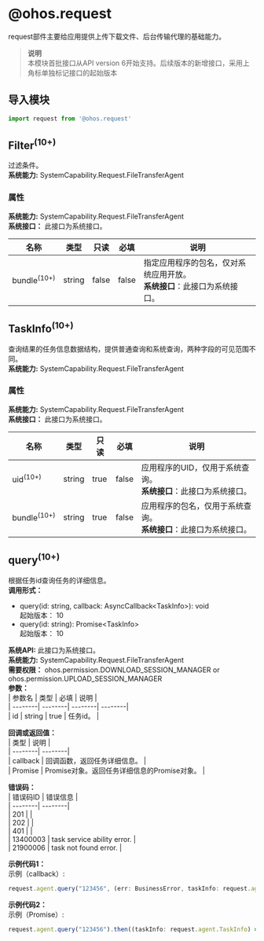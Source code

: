 # @ohos.request    
request部件主要给应用提供上传下载文件、后台传输代理的基础能力。  
> **说明**   
>本模块首批接口从API version 6开始支持。后续版本的新增接口，采用上角标单独标记接口的起始版本  
  
## 导入模块  
  
```js    
import request from '@ohos.request'    
```  
    
## Filter<sup>(10+)</sup>    
过滤条件。  
 **系统能力:**  SystemCapability.Request.FileTransferAgent    
### 属性    
 **系统能力:**  SystemCapability.Request.FileTransferAgent    
 **系统接口：** 此接口为系统接口。    
    
| 名称 | 类型 | 只读 | 必填 | 说明 |  
| --------| --------| --------| --------| --------|  
| bundle<sup>(10+)</sup> | string | false | false | 指定应用程序的包名，仅对系统应用开放。<br/>**系统接口**：此接口为系统接口。 |  
    
## TaskInfo<sup>(10+)</sup>    
查询结果的任务信息数据结构，提供普通查询和系统查询，两种字段的可见范围不同。  
 **系统能力:**  SystemCapability.Request.FileTransferAgent    
### 属性    
 **系统能力:**  SystemCapability.Request.FileTransferAgent    
 **系统接口：** 此接口为系统接口。    
    
| 名称 | 类型 | 只读 | 必填 | 说明 |  
| --------| --------| --------| --------| --------|  
| uid<sup>(10+)</sup> | string | true | false | 应用程序的UID，仅用于系统查询。<br/>**系统接口**：此接口为系统接口。 |  
| bundle<sup>(10+)</sup> | string | true | false | 应用程序的包名，仅用于系统查询。<br/>**系统接口**：此接口为系统接口。 |  
    
## query<sup>(10+)</sup>    
根据任务id查询任务的详细信息。  
 **调用形式：**     
    
- query(id: string, callback: AsyncCallback\<TaskInfo>): void    
起始版本： 10    
- query(id: string): Promise\<TaskInfo>    
起始版本： 10  
  
 **系统API:**  此接口为系统接口。  
 **系统能力:**  SystemCapability.Request.FileTransferAgent  
 **需要权限：** ohos.permission.DOWNLOAD_SESSION_MANAGER or ohos.permission.UPLOAD_SESSION_MANAGER    
 **参数：**     
| 参数名 | 类型 | 必填 | 说明 |  
| --------| --------| --------| --------|  
| id | string | true | 任务id。 |  
    
 **回调或返回值：**     
| 类型 | 说明 |  
| --------| --------|  
| callback | 回调函数，返回任务详细信息。 |  
| Promise<TaskInfo> | Promise对象。返回任务详细信息的Promise对象。 |  
    
    
 **错误码：**     
| 错误码ID | 错误信息 |  
| --------| --------|  
| 201 |  |  
| 202 |  |  
| 401 |  |  
| 13400003 | task service ability error. |  
| 21900006 | task not found error. |  
    
 **示例代码1：**   
示例（callback）:  
```ts    
request.agent.query("123456", (err: BusinessError, taskInfo: request.agent.TaskInfo) => {    if (err) {      console.error(`Failed to query a upload task, Code: ${err.code}, message: ${err.message}`);      return;    }    console.info(`Succeeded in querying a upload task. result: ${taskInfo.uid}`);  });    
```    
  
    
 **示例代码2：**   
示例（Promise）:  
```ts    
request.agent.query("123456").then((taskInfo: request.agent.TaskInfo) => {    console.info(`Succeeded in querying a upload task. result: ${taskInfo.uid}`);  }).catch((err: BusinessError) => {    console.error(`Failed to query a upload task, Code: ${err.code}, message: ${err.message}`);  });    
```    
  
